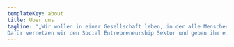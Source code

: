 ```yaml
---
templateKey: about
title: Über uns
tagline: "„Wir wollen in einer Gesellschaft leben, in der alle Menschen vom Fortschritt profitieren.
Dafür vernetzen wir den Social Entrepreneurship Sektor und geben ihm eine Stimme.“"
---
```

